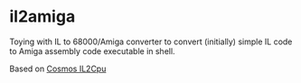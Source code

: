 # il2amiga
Toying with IL to 68000/Amiga converter to convert (initially) simple IL code to Amiga assembly code executable in shell.

Based on [Cosmos IL2Cpu](https://github.com/CosmosOS/IL2CPU)
